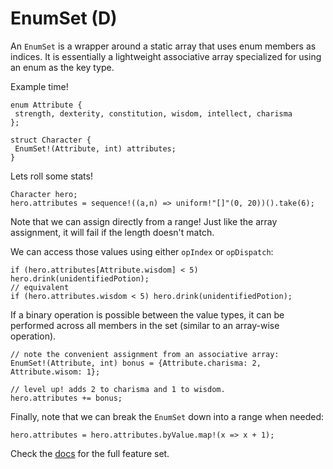 EnumSet (D)
===

An `EnumSet` is a wrapper around a static array that uses enum members as indices.
It is essentially a lightweight associative array specialized for using an enum
as the key type.

Example time!

```
enum Attribute {
 strength, dexterity, constitution, wisdom, intellect, charisma
};

struct Character {
 EnumSet!(Attribute, int) attributes;
}
```

Lets roll some stats!

```
Character hero;
hero.attributes = sequence!((a,n) => uniform!"[]"(0, 20))().take(6);
```

Note that we can assign directly from a range!
Just like the array assignment, it will fail if the length doesn't match.

We can access those values using either `opIndex` or `opDispatch`:

```
if (hero.attributes[Attribute.wisdom] < 5) hero.drink(unidentifiedPotion);
// equivalent
if (hero.attributes.wisdom < 5) hero.drink(unidentifiedPotion);
```

If a binary operation is possible between the value types, it can be performed
across all members in the set (similar to an array-wise operation).

```
// note the convenient assignment from an associative array:
EnumSet!(Attribute, int) bonus = {Attribute.charisma: 2, Attribute.wisom: 1};

// level up! adds 2 to charisma and 1 to wisdom.
hero.attributes += bonus;
```

Finally, note that we can break the `EnumSet` down into a range when needed:

```
hero.attributes = hero.attributes.byValue.map!(x => x + 1);
```

Check the [docs](http://rcorre.github.io/dtiled/index.html) for the full feature
set.
